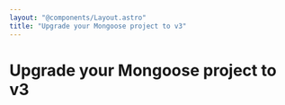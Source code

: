 ```yaml
---
layout: "@components/Layout.astro"
title: "Upgrade your Mongoose project to v3"
---
```


# Upgrade your Mongoose project to v3
